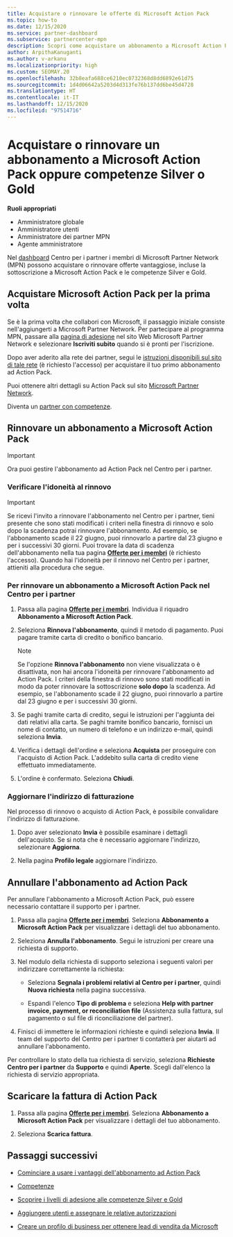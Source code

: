 ```yaml
---
title: Acquistare o rinnovare le offerte di Microsoft Action Pack
ms.topic: how-to
ms.date: 12/15/2020
ms.service: partner-dashboard
ms.subservice: partnercenter-mpn
description: Scopri come acquistare un abbonamento a Microsoft Action Pack e iniziare a sfruttare i vantaggi offerti da Action Pack. Scopri anche come effettuare il rinnovo o l'annullamento, come visualizzare la fattura e altro ancora.
author: ArpithaKanuganti
ms.author: v-arkanu
ms.localizationpriority: high
ms.custom: SEOMAY.20
ms.openlocfilehash: 32b8eafa688ce6210ec0732368d8dd6892e61d75
ms.sourcegitcommit: 1d4d06642a5203d4d313fe76b137dd6be45d4728
ms.translationtype: HT
ms.contentlocale: it-IT
ms.lasthandoff: 12/15/2020
ms.locfileid: "97514716"
---
```

# <a name="buy-or-renew-a-microsoft-action-pack-subscription-or-silver-and-gold-competencies"></a>Acquistare o rinnovare un abbonamento a Microsoft Action Pack oppure competenze Silver o Gold


**Ruoli appropriati**

- Amministratore globale
- Amministratore utenti
- Amministratore dei partner MPN
- Agente amministratore


Nel [dashboard](https://partner.microsoft.com/dashboard) Centro per i partner i membri di Microsoft Partner Network (MPN) possono acquistare o rinnovare offerte vantaggiose, incluse la sottoscrizione a Microsoft Action Pack e le competenze Silver e Gold.

## <a name="buy-microsoft-action-pack-for-the-first-time"></a>Acquistare Microsoft Action Pack per la prima volta

Se è la prima volta che collabori con Microsoft, il passaggio iniziale consiste nell'aggiungerti a Microsoft Partner Network. Per partecipare al programma MPN, passare alla [pagina di adesione](https://partner.microsoft.com/membership) nel sito Web Microsoft Partner Network e selezionare **Iscriviti subito** quando si è pronti per l'iscrizione.

Dopo aver aderito alla rete dei partner, segui le [istruzioni disponibili sul sito di tale rete](https://partner.microsoft.com/membership/action-pack) (è richiesto l'accesso) per acquistare il tuo primo abbonamento ad Action Pack. 

Puoi ottenere altri dettagli su Action Pack sul sito [Microsoft Partner Network](https://partner.microsoft.com/membership/internal-use-software#simple-tab-content-3).

Diventa un [partner con competenze](https://partner.microsoft.com/membership/competencies). 

## <a name="renew-a-microsoft-action-pack-subscription"></a>Rinnovare un abbonamento a Microsoft Action Pack

>[!IMPORTANT]
>Ora puoi gestire l'abbonamento ad Action Pack nel Centro per i partner.

### <a name="check-your-renewal-eligibility"></a>Verificare l'idoneità al rinnovo

>[!IMPORTANT]
>Se ricevi l'invito a rinnovare l'abbonamento nel Centro per i partner, tieni presente che sono stati modificati i criteri nella finestra di rinnovo e solo dopo la scadenza potrai rinnovare l'abbonamento. Ad esempio, se l'abbonamento scade il 22 giugno, puoi rinnovarlo a partire dal 23 giugno e per i successivi 30 giorni.
>Puoi trovare la data di scadenza dell'abbonamento nella tua pagina [**Offerte per i membri**](https://partnercenter.microsoft.com/pcv/partnership/offers) (è richiesto l'accesso). Quando hai l'idoneità per il rinnovo nel Centro per i partner, attieniti alla procedura che segue.  

### <a name="to-renew-a-microsoft-action-pack-subscription-in-the-partner-center"></a>Per rinnovare un abbonamento a Microsoft Action Pack nel Centro per i partner

1. Passa alla pagina [**Offerte per i membri**](https://partnercenter.microsoft.com/pcv/partnership/offers). Individua il riquadro **Abbonamento a Microsoft Action Pack**.  

2. Seleziona **Rinnova l'abbonamento**, quindi il metodo di pagamento. Puoi pagare tramite carta di credito o bonifico bancario.

    >[!NOTE]
    >Se l'opzione **Rinnova l'abbonamento** non viene visualizzata o è disattivata, non hai ancora l'idoneità per rinnovare l'abbonamento ad Action Pack. I criteri della finestra di rinnovo sono stati modificati in modo da poter rinnovare la sottoscrizione **solo dopo** la scadenza. Ad esempio, se l'abbonamento scade il 22 giugno, puoi rinnovarlo a partire dal 23 giugno e per i successivi 30 giorni.  

3. Se paghi tramite carta di credito, segui le istruzioni per l'aggiunta dei dati relativi alla carta. Se paghi tramite bonifico bancario, fornisci un nome di contatto, un numero di telefono e un indirizzo e-mail, quindi seleziona **Invia**.

4. Verifica i dettagli dell'ordine e seleziona **Acquista** per proseguire con l'acquisto di Action Pack. L'addebito sulla carta di credito viene effettuato immediatamente.

5. L'ordine è confermato. Seleziona **Chiudi**.

### <a name="update-your-bill-to-address"></a>Aggiornare l'indirizzo di fatturazione

Nel processo di rinnovo o acquisto di Action Pack, è possibile convalidare l'indirizzo di fatturazione.

 1. Dopo aver selezionato **Invia** è possibile esaminare i dettagli dell'acquisto. Se si nota che è necessario aggiornare l'indirizzo, selezionare **Aggiorna**.
  
 1. Nella pagina **Profilo legale** aggiornare l'indirizzo.

## <a name="cancel-your-action-pack-subscription"></a>Annullare l'abbonamento ad Action Pack

Per annullare l'abbonamento a Microsoft Action Pack, può essere necessario contattare il supporto per i partner.

1. Passa alla pagina [**Offerte per i membri**](https://partnercenter.microsoft.com/pcv/partnership/offers). Seleziona **Abbonamento a Microsoft Action Pack** per visualizzare i dettagli del tuo abbonamento. 

3. Seleziona **Annulla l'abbonamento**. Segui le istruzioni per creare una richiesta di supporto. 

4. Nel modulo della richiesta di supporto seleziona i seguenti valori per indirizzare correttamente la richiesta:

    -  Seleziona **Segnala i problemi relativi al Centro per i partner**, quindi **Nuova richiesta** nella pagina successiva.

    -  Espandi l'elenco **Tipo di problema** e seleziona **Help with partner invoice, payment, or reconciliation file** (Assistenza sulla fattura, sul pagamento o sul file di riconciliazione del partner). 

5. Finisci di immettere le informazioni richieste e quindi seleziona **Invia**. Il team del supporto del Centro per i partner ti contatterà per aiutarti ad annullare l'abbonamento.

Per controllare lo stato della tua richiesta di servizio, seleziona **Richieste Centro per i partner** da **Supporto** e quindi **Aperte**. Scegli dall'elenco la richiesta di servizio appropriata.  

## <a name="download-your-action-pack-invoice"></a>Scaricare la fattura di Action Pack

1. Passa alla pagina [**Offerte per i membri**](https://partnercenter.microsoft.com/pcv/partnership/offers). Seleziona **Abbonamento a Microsoft Action Pack** per visualizzare i dettagli del tuo abbonamento. 

3. Seleziona **Scarica fattura**.
 
## <a name="next-steps"></a>Passaggi successivi

-   [Cominciare a usare i vantaggi dell'abbonamento ad Action Pack](manage-your-partner-network-benefits.md)

-   [Competenze](learn-about-competencies.md)

-   [Scoprire i livelli di adesione alle competenze Silver e Gold](https://partner.microsoft.com/membership/internal-use-software#simple-tab-content-2)

-   [Aggiungere utenti e assegnare le relative autorizzazioni](create-user-accounts-and-set-permissions.md)

-   [Creare un profilo di business per ottenere lead di vendita da Microsoft](create-a-marketing-profile.md)
